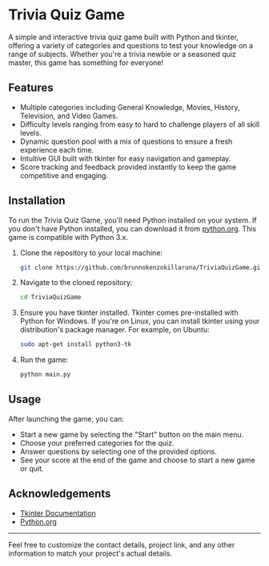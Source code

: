 # Trivia Quiz Game

A simple and interactive trivia quiz game built with Python and tkinter, offering a variety of categories and questions to test your knowledge on a range of subjects. Whether you're a trivia newbie or a seasoned quiz master, this game has something for everyone!

## Features

- Multiple categories including General Knowledge, Movies, History, Television, and Video Games.
- Difficulty levels ranging from easy to hard to challenge players of all skill levels.
- Dynamic question pool with a mix of questions to ensure a fresh experience each time.
- Intuitive GUI built with tkinter for easy navigation and gameplay.
- Score tracking and feedback provided instantly to keep the game competitive and engaging.

## Installation

To run the Trivia Quiz Game, you'll need Python installed on your system. If you don't have Python installed, you can download it from [python.org](https://www.python.org/downloads/). This game is compatible with Python 3.x.

1. Clone the repository to your local machine:
   ```sh
   git clone https://github.com/brunnokenzokillaruna/TriviaQuizGame.git
   ```
2. Navigate to the cloned repository:
   ```sh
   cd TriviaQuizGame
   ```
3. Ensure you have tkinter installed. Tkinter comes pre-installed with Python for Windows. If you're on Linux, you can install tkinter using your distribution's package manager. For example, on Ubuntu:
   ```sh
   sudo apt-get install python3-tk
   ```
4. Run the game:
   ```sh
   python main.py
   ```

## Usage

After launching the game, you can:

- Start a new game by selecting the "Start" button on the main menu.
- Choose your preferred categories for the quiz.
- Answer questions by selecting one of the provided options.
- See your score at the end of the game and choose to start a new game or quit.

## Acknowledgements

- [Tkinter Documentation](https://docs.python.org/3/library/tkinter.html)
- [Python.org](https://www.python.org/)

---

Feel free to customize the contact details, project link, and any other information to match your project's actual details.
